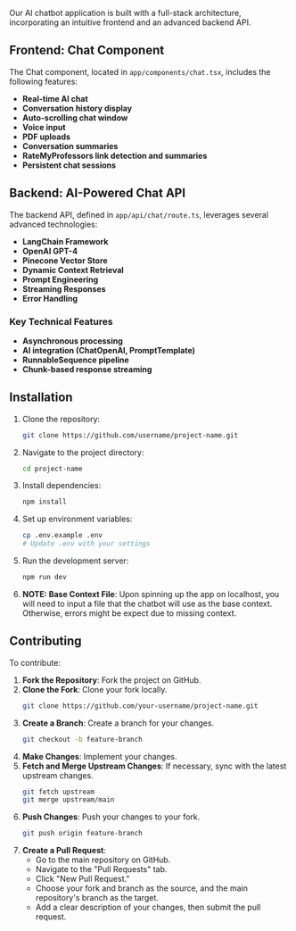 Our AI chatbot application is built with a full-stack architecture, incorporating an intuitive frontend and an advanced backend API.

## Frontend: Chat Component

The Chat component, located in `app/components/chat.tsx`, includes the following features:

- **Real-time AI chat**
- **Conversation history display**
- **Auto-scrolling chat window**
- **Voice input**
- **PDF uploads**
- **Conversation summaries**
- **RateMyProfessors link detection and summaries**
- **Persistent chat sessions**

## Backend: AI-Powered Chat API

The backend API, defined in `app/api/chat/route.ts`, leverages several advanced technologies:

- **LangChain Framework**
- **OpenAI GPT-4**
- **Pinecone Vector Store**
- **Dynamic Context Retrieval**
- **Prompt Engineering**
- **Streaming Responses**
- **Error Handling**

### Key Technical Features

- **Asynchronous processing**
- **AI integration (ChatOpenAI, PromptTemplate)**
- **RunnableSequence pipeline**
- **Chunk-based response streaming**

## Installation

1. Clone the repository:
   ```bash
   git clone https://github.com/username/project-name.git
   ```
2. Navigate to the project directory:
   ```bash
   cd project-name
   ```
3. Install dependencies:
   ```bash
   npm install
   ```
4. Set up environment variables:
   ```bash
   cp .env.example .env
   # Update .env with your settings
   ```
5. Run the development server:
   ```bash
   npm run dev
   ```
6. **NOTE: Base Context File**: Upon spinning up the app on localhost, you will need to input a file that the chatbot will use as the base context. Otherwise, errors might be expect due to missing context.

## Contributing

To contribute:

1. **Fork the Repository**: Fork the project on GitHub.
2. **Clone the Fork**: Clone your fork locally.
   ```bash
   git clone https://github.com/your-username/project-name.git
   ```
3. **Create a Branch**: Create a branch for your changes.
   ```bash
   git checkout -b feature-branch
   ```
4. **Make Changes**: Implement your changes.
5. **Fetch and Merge Upstream Changes**: If necessary, sync with the latest upstream changes.
   ```bash
   git fetch upstream
   git merge upstream/main
   ```
6. **Push Changes**: Push your changes to your fork.
   ```bash
   git push origin feature-branch
   ```
7. **Create a Pull Request**:
   - Go to the main repository on GitHub.
   - Navigate to the "Pull Requests" tab.
   - Click "New Pull Request."
   - Choose your fork and branch as the source, and the main repository's branch as the target.
   - Add a clear description of your changes, then submit the pull request.

